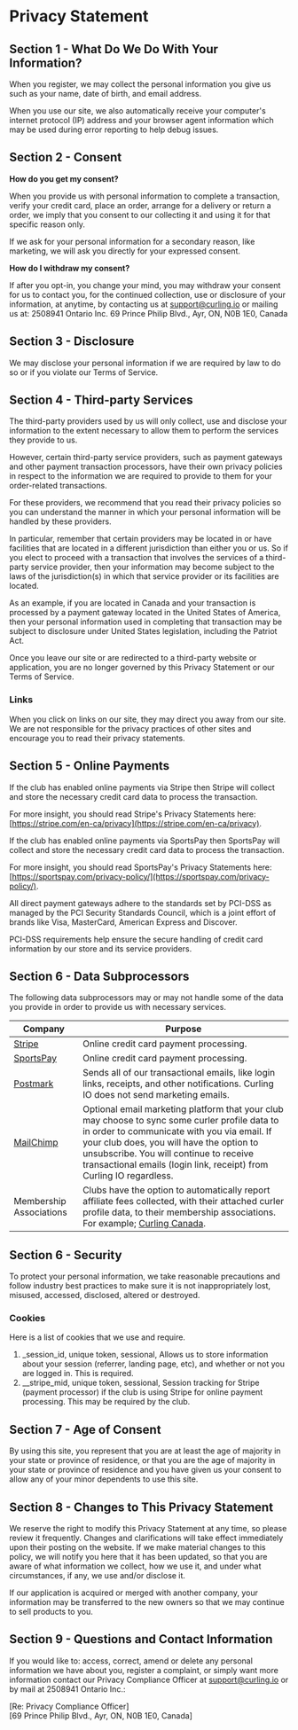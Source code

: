 # Privacy Statement


## Section 1 - What Do We Do With Your Information?

When you register, we may collect the personal information you give us such as your name, date of birth, and email address.

When you use our site, we also automatically receive your computer's internet protocol (IP) address and your browser agent information which may be used during error reporting to help debug issues.


## Section 2 - Consent

**How do you get my consent?**

When you provide us with personal information to complete a transaction, verify your credit card, place an order, arrange for a delivery or return a order, we imply that you consent to our collecting it and using it for that specific reason only.

If we ask for your personal information for a secondary reason, like marketing, we will ask you directly for your expressed consent.

**How do I withdraw my consent?**

If after you opt-in, you change your mind, you may withdraw your consent for us to contact you, for the continued collection, use or disclosure of your information, at anytime, by contacting us at support@curling.io or mailing us at: 2508941 Ontario Inc. 69 Prince Philip Blvd., Ayr, ON, N0B 1E0, Canada


## Section 3 - Disclosure

We may disclose your personal information if we are required by law to do so or if you violate our Terms of Service.



## Section 4 - Third-party Services

The third-party providers used by us will only collect, use and disclose your information to the extent necessary to allow them to perform the services they provide to us.

However, certain third-party service providers, such as payment gateways and other payment transaction processors, have their own privacy policies in respect to the information we are required to provide to them for your order-related transactions.

For these providers, we recommend that you read their privacy policies so you can understand the manner in which your personal information will be handled by these providers.

In particular, remember that certain providers may be located in or have facilities that are located in a different jurisdiction than either you or us.
So if you elect to proceed with a transaction that involves the services of a third-party service provider, then your information may become subject to the laws of the jurisdiction(s) in which that service provider or its facilities are located.

As an example, if you are located in Canada and your transaction is processed by a payment gateway located in the United States of America, then your personal information used in completing that transaction may be subject to disclosure under United States legislation, including the Patriot Act.

Once you leave our site or are redirected to a third-party website or application, you are no longer governed by this Privacy Statement or our Terms of Service.

### Links

When you click on links on our site, they may direct you away from our site.
We are not responsible for the privacy practices of other sites and encourage you to read their privacy statements.


## Section 5 - Online Payments

If the club has enabled online payments via Stripe then Stripe will collect and store the necessary credit card data to process the transaction.

For more insight, you should read Stripe's Privacy Statements here: [https://stripe.com/en-ca/privacy](https://stripe.com/en-ca/privacy).

If the club has enabled online payments via SportsPay then SportsPay will collect and store the necessary credit card data to process the transaction.

For more insight, you should read SportsPay's Privacy Statements here: [https://sportspay.com/privacy-policy/](https://sportspay.com/privacy-policy/).

All direct payment gateways adhere to the standards set by PCI-DSS as managed by the PCI Security Standards Council, which is a joint effort of brands like Visa, MasterCard, American Express and Discover.

PCI-DSS requirements help ensure the secure handling of credit card information by our store and its service providers.

## Section 6 - Data Subprocessors

The following data subprocessors may or may not handle some of the data you provide in order to provide us with necessary services.

| Company | Purpose |
| ------- | --------|
| [Stripe](https://stripe.com/en-ca/privacy) | Online credit card payment processing. |
| [SportsPay](https://sportspay.com/privacy-policy/) | Online credit card payment processing. |
| [Postmark](https://postmarkapp.com/privacy-policy) | Sends all of our transactional emails, like login links, receipts, and other notifications. Curling IO does not send marketing emails. |
| [MailChimp](https://www.intuit.com/privacy/statement/) | Optional email marketing platform that your club may choose to sync some curler profile data to in order to communicate with you via email. If your club does, you will have the option to unsubscribe. You will continue to receive transactional emails (login link, receipt) from Curling IO regardless. |
| Membership Associations | Clubs have the option to automatically report affiliate fees collected, with their attached curler profile data, to their membership associations. For example; [Curling Canada](https://www.curling.ca/about-curling-canada/privacy-policy/). |


## Section 6 - Security

To protect your personal information, we take reasonable precautions and follow industry best practices to make sure it is not inappropriately lost, misused, accessed, disclosed, altered or destroyed.

### Cookies

Here is a list of cookies that we use and require.

1. _session_id, unique token, sessional, Allows us to store information about your session (referrer, landing page, etc), and whether or not you are logged in. This is required.
2. __stripe_mid, unique token, sessional, Session tracking for Stripe (payment processor) if the club is using Stripe for online payment processing. This may be required by the club.


## Section 7 - Age of Consent

By using this site, you represent that you are at least the age of majority in your state or province of residence, or that you are the age of majority in your state or province of residence and you have given us your consent to allow any of your minor dependents to use this site.


## Section 8 - Changes to This Privacy Statement

We reserve the right to modify this Privacy Statement at any time, so please review it frequently.
Changes and clarifications will take effect immediately upon their posting on the website.
If we make material changes to this policy, we will notify you here that it has been updated, so that you are aware of what information we collect, how we use it, and under what circumstances, if any, we use and/or disclose it.

If our application is acquired or merged with another company, your information may be transferred to the new owners so that we may continue to sell products to you.


## Section 9 - Questions and Contact Information

If you would like to: access, correct, amend or delete any personal information we have about you, register a complaint, or simply want more information contact our Privacy Compliance Officer at support@curling.io or by mail at 2508941 Ontario Inc.:

[Re: Privacy Compliance Officer]<br />[69 Prince Philip Blvd., Ayr, ON, N0B 1E0, Canada]
